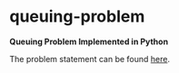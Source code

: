 # queuing-problem
__Queuing Problem Implemented in Python__

The problem statement can be found [here](https://drive.google.com/file/d/1hTDXN6Gr5226KzaKLIuYSRvzZdhf9DCH/view?usp=sharing).
